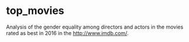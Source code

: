# top_movies

Analysis of the gender equality among directors and actors in the movies rated as best in 2016 in the http://www.imdb.com/. 
